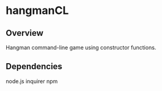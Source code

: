 # hangmanCL
## Overview 
Hangman command-line game using constructor functions.

## Dependencies 
node.js
inquirer npm

